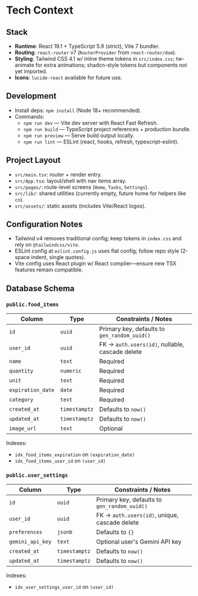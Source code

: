# Tech Context

## Stack

- **Runtime**: React 19.1 + TypeScript 5.9 (strict), Vite 7 bundler.
- **Routing**: `react-router` v7 (`RouterProvider` from `react-router/dom`).
- **Styling**: Tailwind CSS 4.1 w/ inline theme tokens in `src/index.css`; tw-animate for extra animations; shadcn-style tokens but components not yet imported.
- **Icons**: `lucide-react` available for future use.

## Development

- Install deps: `npm install` (Node 18+ recommended).
- Commands:
  - `npm run dev` — Vite dev server with React Fast Refresh.
  - `npm run build` — TypeScript project references + production bundle.
  - `npm run preview` — Serve build output locally.
  - `npm run lint` — ESLint (react, hooks, refresh, typescript-eslint).

## Project Layout

- `src/main.tsx`: router + render entry.
- `src/App.tsx`: layout/shell with nav items array.
- `src/pages/`: route-level screens (`Home`, `Tasks`, `Settings`).
- `src/lib/`: shared utilities (currently empty, future home for helpers like `cn`).
- `src/assets/`: static assets (includes Vite/React logos).

## Configuration Notes

- Tailwind v4 removes traditional config; keep tokens in `index.css` and rely on `@tailwindcss/vite`.
- ESLint config at `eslint.config.js` uses flat config; follow repo style (2-space indent, single quotes).
- Vite config uses React plugin w/ React compiler—ensure new TSX features remain compatible.

## Database Schema

### `public.food_items`

| Column           | Type         | Constraints / Notes                                      |
| ---------------- | ------------ | -------------------------------------------------------- |
| `id`             | `uuid`       | Primary key, defaults to `gen_random_uuid()`            |
| `user_id`        | `uuid`       | FK → `auth.users(id)`, nullable, cascade delete         |
| `name`           | `text`       | Required                                                 |
| `quantity`       | `numeric`    | Required                                                 |
| `unit`           | `text`       | Required                                                 |
| `expiration_date`| `date`       | Required                                                 |
| `category`       | `text`       | Required                                                 |
| `created_at`     | `timestamptz`| Defaults to `now()`                                      |
| `updated_at`     | `timestamptz`| Defaults to `now()`                                      |
| `image_url`      | `text`       | Optional                                                 |

Indexes:
- `idx_food_items_expiration` on `(expiration_date)`
- `idx_food_items_user_id` on `(user_id)`

### `public.user_settings`

| Column           | Type         | Constraints / Notes                                      |
| ---------------- | ------------ | -------------------------------------------------------- |
| `id`             | `uuid`       | Primary key, defaults to `gen_random_uuid()`            |
| `user_id`        | `uuid`       | FK → `auth.users(id)`, unique, cascade delete           |
| `preferences`    | `jsonb`      | Defaults to `{}`                                         |
| `gemini_api_key` | `text`       | Optional user's Gemini API key                           |
| `created_at`     | `timestamptz`| Defaults to `now()`                                      |
| `updated_at`     | `timestamptz`| Defaults to `now()`                                      |

Indexes:
- `idx_user_settings_user_id` on `(user_id)`
